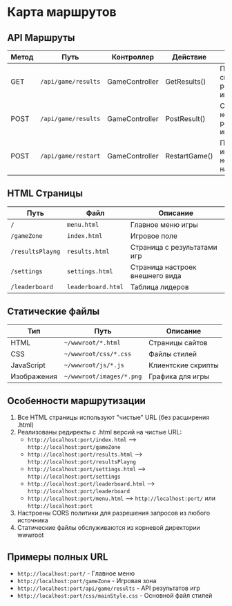 
# Карта маршрутов

## API Маршруты

| Метод | Путь | Контроллер | Действие | Описание |
|-------|------|------------|----------|----------|
| GET | `/api/game/results` | GameController | GetResults() | Получение списка результатов игр |
| POST | `/api/game/results` | GameController | PostResult() | Сохранение нового результата игры |
| POST | `/api/game/restart` | GameController | RestartGame() | Перезапуск игры с новыми настройками |

## HTML Страницы

| Путь | Файл | Описание |
|------|------|----------|
| `/` | `menu.html` | Главное меню игры |
| `/gameZone` | `index.html` | Игровое поле |
| `/resultsPlayng` | `results.html` | Страница с результатами игр |
| `/settings` | `settings.html` | Страница настроек внешнего вида |
| `/leaderboard` | `leaderboard.html` | Таблица лидеров |

## Статические файлы

| Тип | Путь | Описание |
|-----|------|----------|
| HTML | `~/wwwroot/*.html` | Страницы сайтов |
| CSS | `~/wwwroot/css/*.css` | Файлы стилей |
| JavaScript | `~/wwwroot/js/*.js` | Клиентские скрипты |
| Изображения | `~/wwwroot/images/*.png` | Графика для игры |

## Особенности маршрутизации

1. Все HTML страницы используют "чистые" URL (без расширения .html)
2. Реализованы редиректы с .html версий на чистые URL:
   - `http://localhost:port/index.html` --> `http://localhost:port/gameZone`
   - `http://localhost:port/results.html` --> `http://localhost:port/resultsPlayng`
   - `http://localhost:port/settings.html` --> `http://localhost:port/settings`
   - `http://localhost:port/leaderboard.html` --> `http://localhost:port/leaderboard`
   - `http://localhost:port/menu.html` --> `http://localhost:port/` или `http://localhost:port`
3. Настроены CORS политики для разрешения запросов из любого источника
4. Статические файлы обслуживаются из корневой директории wwwroot

## Примеры полных URL

- `http://localhost:port/` - Главное меню
- `http://localhost:port/gameZone` - Игровая зона
- `http://localhost:port/api/game/results` - API результатов игр
- `http://localhost:port/css/mainStyle.css` - Основной файл стилей
